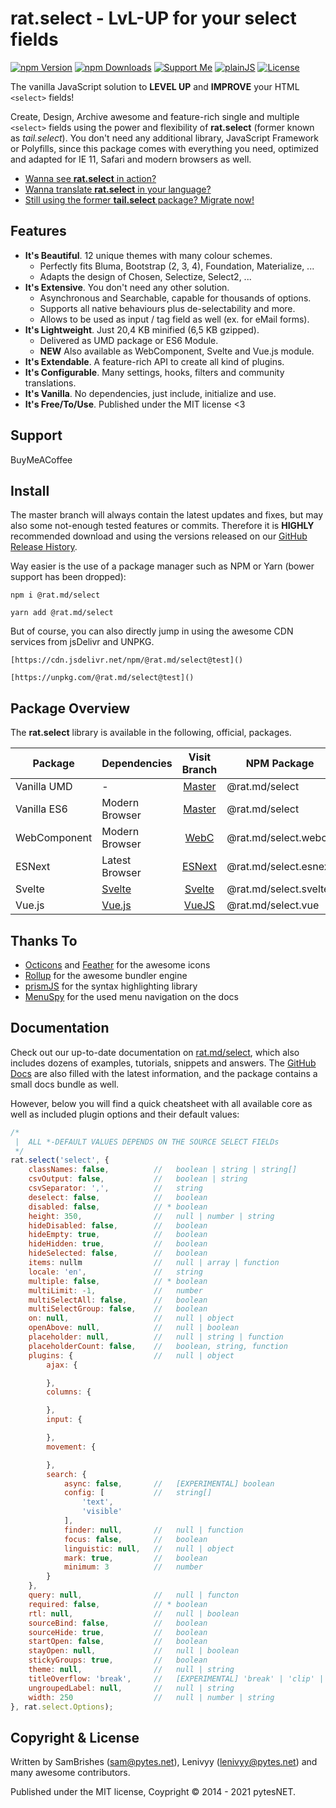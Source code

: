 rat.select - LvL-UP for your select fields
==========================================
[![npm Version](https://s.pytes.me/47a6bf48)](https://s.pytes.me/2a8c886a)
[![npm Downloads](https://s.pytes.me/f678004c)](https://s.pytes.me/2a8c886a)
[![Support Me](https://s.pytes.me/4a1717aa)](https://buymeacoffee.com/pytesNET)
[![plainJS](https://s.pytes.me/cb2d2d94)](https://s.pytes.me/21d65dff)
[![License](https://s.pytes.me/8257ac72)](LICENSE.md)

The vanilla JavaScript solution to **LEVEL UP** and **IMPROVE** your HTML `<select>` fields!

Create, Design, Archive awesome and feature-rich single and multiple `<select>` fields using 
the power and flexibility of **rat.select** (former known as *tail.select*). You don't need any 
additional library, JavaScript Framework or Polyfills, since this package comes with everything 
you need, optimized and adapted for IE 11, Safari and modern browsers as well.

- [Wanna see **rat.select** in action?]()
- [Wanna translate **rat.select** in your language?]()
- [Still using the former **tail.select** package? Migrate now!]()


Features
--------

- **It's Beautiful**. 12 unique themes with many colour schemes.
    - Perfectly fits Bluma, Bootstrap (2, 3, 4), Foundation, Materialize, ...
    - Adapts the design of Chosen, Selectize, Select2, ...
- **It's Extensive**. You don't need any other solution.
    - Asynchronous and Searchable, capable for thousands of options.
    - Supports all native behaviours plus de-selectability and more.
    - Allows to be used as input / tag field as well (ex. for eMail forms).
- **It's Lightweight**. Just 20,4 KB minified (6,5 KB gzipped).
    - Delivered as UMD package or ES6 Module.
    - **NEW** Also available as WebComponent, Svelte and Vue.js module.
- **It's Extendable**. A feature-rich API to create all kind of plugins.
- **It's Configurable**. Many settings, hooks, filters and community translations.
- **It's Vanilla**. No dependencies, just include, initialize and use.
- **It's Free/To/Use**. Published under the MIT license <3


Support
-------

BuyMeACoffee


Install
-------

The master branch will always contain the latest updates and fixes, but may also some not-enough 
tested features or commits. Therefore it is **HIGHLY** recommended download and using the versions
released on our [GitHub Release History]().

Way easier is the use of a package manager such as NPM or Yarn (bower support has been dropped):

```
npm i @rat.md/select
```

```
yarn add @rat.md/select
```

But of course, you can also directly jump in using the awesome CDN services from jsDelivr and UNPKG.

```
[https://cdn.jsdelivr.net/npm/@rat.md/select@test]()
```

```
[https://unpkg.com/@rat.md/select@test]()
```


Package Overview
----------------

The **rat.select** library is available in the following, official, packages.

| Package      | Dependencies                  | Visit Branch | NPM Package           |
| ------------ | ----------------------------- |:------------:|  -------------------- |
| Vanilla UMD  | -                             | [Master]()   | @rat.md/select        |
| Vanilla ES6  | Modern Browser                | [Master]()   | @rat.md/select        |
| WebComponent | Modern Browser                | [WebC]()     | @rat.md/select.webc   |
| ESNext       | Latest Browser                | [ESNext]()   | @rat.md/select.esnext |
| Svelte       | [Svelte](https://svelte.dev)  | [Svelte]()   | @rat.md/select.svelte |
| Vue.js       | [Vue.js](https://vuejs.org)   | [VueJS]()    | @rat.md/select.vue    |


Thanks To
---------

- [Octicons]() and [Feather]() for the awesome icons
- [Rollup]() for the awesome bundler engine
- [prismJS]() for the syntax highlighting library
- [MenuSpy]() for the used menu navigation on the docs


Documentation
-------------

Check out our up-to-date documentation on [rat.md/select](https://rat.md/select/docs), which also 
includes dozens of examples, tutorials, snippets and answers. The [GitHub Docs]() are also filled 
with the latest information, and the package contains a small docs bundle as well.

However, below you will find a quick cheatsheet with all available core as well as included plugin 
options and their default values:

```javascript
/*
 |  ALL *-DEFAULT VALUES DEPENDS ON THE SOURCE SELECT FIELDs
 */
rat.select('select', {
    classNames: false,          //   boolean | string | string[]
    csvOutput: false,           //   boolean | string
    csvSeparator: ',',          //   string
    deselect: false,            //   boolean
    disabled: false,            // * boolean
    height: 350,                //   null | number | string
    hideDisabled: false,        //   boolean
    hideEmpty: true,            //   boolean
    hideHidden: true,           //   boolean
    hideSelected: false,        //   boolean
    items: nullm                //   null | array | function
    locale: 'en',               //   string
    multiple: false,            // * boolean
    multiLimit: -1,             //   number
    multiSelectAll: false,      //   boolean
    multiSelectGroup: false,    //   boolean
    on: null,                   //   null | object
    openAbove: null,            //   null | boolean
    placeholder: null,          //   null | string | function
    placeholderCount: false,    //   boolean, string, function
    plugins: {                  //   null | object
        ajax: {

        },
        columns: {

        },
        input: {

        },
        movement: {

        },
        search: {
            async: false,       //   [EXPERIMENTAL] boolean
            config: [           //   string[]
                'text', 
                'visible'
            ],
            finder: null,       //   null | function
            focus: false,       //   boolean
            linguistic: null,   //   null | object
            mark: true,         //   boolean
            minimum: 3          //   number
        }
    },
    query: null,                //   null | functon
    required: false,            // * boolean
    rtl: null,                  //   null | boolean
    sourceBind: false,          //   boolean
    sourceHide: true,           //   boolean
    startOpen: false,           //   boolean
    stayOpen: null,             //   null | boolean
    stickyGroups: true,         //   boolean
    theme: null,                //   null | string
    titleOverflow: 'break',     //   [EXPERIMENTAL] 'break' | 'clip' | 'scroll'
    ungroupedLabel: null,       //   null | string
    width: 250                  //   null | number | string
}, rat.select.Options);
```


Copyright & License
-------------------

Written by SamBrishes (sam@pytes.net), Lenivyy (lenivyy@pytes.net) and many awesome contributors.

Published under the MIT license, Coypright &copy; 2014 - 2021 pytesNET.
